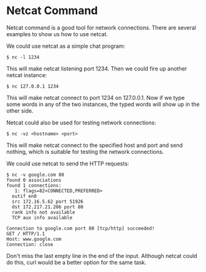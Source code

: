 # Netcat Command

Netcat command is a good tool for network connections. There are several examples to show us how to use netcat.

We could use netcat as a simple chat program:

  ```console
$ nc -l 1234
  ```

This will make netcat listening port 1234. Then we could fire up another netcat instance:

  ```console
$ nc 127.0.0.1 1234
  ```

This will make netcat connect to port 1234 on 127.0.0.1. Now if we type some words in any of the two instances, the typed words will show up in the other side.

Netcat could also be used for testing network connections:

  ```console
$ nc -vz <hostname> <port>
  ```

This will make netcat connect to the specified host and port and send nothing, which is suitable for testing the network connections.

We could use netcat to send the HTTP requests:

  ```console
$ nc -v google.com 80
found 0 associations
found 1 connections:
     1:	flags=82<CONNECTED,PREFERRED>
	outif en0
	src 172.16.5.62 port 51926
	dst 172.217.21.206 port 80
	rank info not available
	TCP aux info available

Connection to google.com port 80 [tcp/http] succeeded!
GET / HTTP/1.1
Host: www.google.com
Connection: close

  ```

Don't miss the last empty line in the end of the input. Although netcat could do this, curl would be a better option for the same task.
